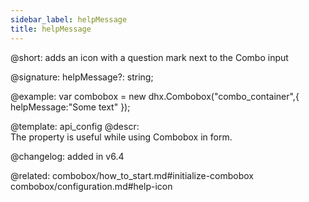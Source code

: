 ```yaml
---
sidebar_label: helpMessage
title: helpMessage
---          
```


@short: adds an icon with a question mark next to the Combo input

@signature: helpMessage?: string;

@example: 
var combobox = new dhx.Combobox("combo_container",{
	helpMessage:"Some text"
});

@template:	api_config
@descr:  
The property is useful while using Combobox in form.

@changelog: added in v6.4

@related: combobox/how_to_start.md#initialize-combobox
combobox/configuration.md#help-icon